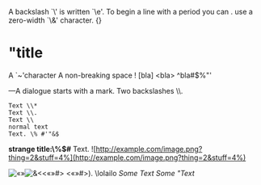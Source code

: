 A backslash \`\\' is written \`\\e'. To begin a line
with a period you can . use a zero-width \`\\&'
character. {}

"title
======

A \`\~'character A non-breaking space ! \[bla\] <bla\>
^bla\#$%"'

—A dialogue starts with a mark. Two backslashes \\\\.


```
Text \\*
Text \\.
Text \\
normal text
Text. \% #'"&$
```

**strange title:\\%$\#** Text.
![http://example.com/image.png?thing=2&stuff=4%](http://example.com/image.png?thing=2&stuff=4%)

![«»](example.com/image-«».png)![&<](https://example.com/image.png?thing=3)<«»#\> <«»#\>). \\lolailo *Some Text* *Some "Text*

